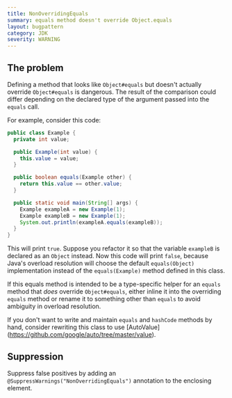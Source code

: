 ```yaml
---
title: NonOverridingEquals
summary: equals method doesn't override Object.equals
layout: bugpattern
category: JDK
severity: WARNING
---
```


<!--
*** AUTO-GENERATED, DO NOT MODIFY ***
To make changes, edit the @BugPattern annotation or the explanation in docs/bugpattern.
-->

## The problem
Defining a method that looks like `Object#equals` but doesn't actually override
`Object#equals` is dangerous.  The result of the comparison could differ
depending on the declared type of the argument passed into the `equals` call.

For example, consider this code:

```java
public class Example {
  private int value;

  public Example(int value) {
    this.value = value;
  }

  public boolean equals(Example other) {
    return this.value == other.value;
  }

  public static void main(String[] args) {
    Example exampleA = new Example(1);
    Example exampleB = new Example(1);
    System.out.println(exampleA.equals(exampleB));
  }
}
```

This will print `true`.  Suppose you refactor it so that the variable
`exampleB` is declared as an `Object` instead.  Now this code will print 
`false`, because Java's overload resolution will choose the default 
`equals(Object)` implementation instead of the `equals(Example)` method defined 
in this class.

If this equals method is intended to be a type-specific helper for an `equals` 
method that *does* override `Object#equals`, either inline it into the 
overriding `equals` method or rename it to something other than `equals` to 
avoid ambiguity in overload resolution.

If you don't want to write and maintain `equals` and `hashCode` methods 
by hand, consider rewriting this class to use [AutoValue]
(https://github.com/google/auto/tree/master/value).

## Suppression
Suppress false positives by adding an `@SuppressWarnings("NonOverridingEquals")` annotation to the enclosing element.
